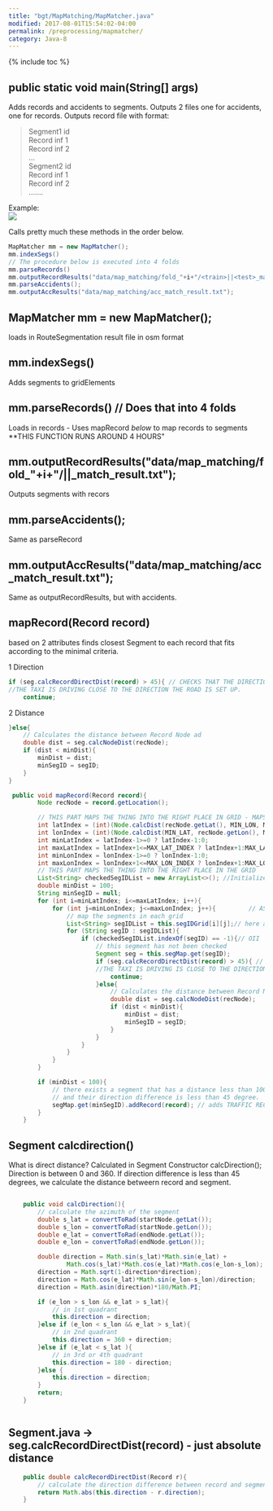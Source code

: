 ```yaml
---
title: "bgt/MapMatching/MapMatcher.java"
modified: 2017-08-01T15:54:02-04:00
permalink: /preprocessing/mapmatcher/
category: Java-8
---
```


{% include toc %}

## public static void main(String[] args)


Adds records and accidents to segments. Outputs 2 files one for accidents, one for records. Outputs record file with format: 

>
>Segment1 id  
Record inf 1  
Record inf 2  
...  
Segment2 id  
Record inf 1  
Record inf 2  
.......  

Example:  
![]({{site.baseurl}}/assets/images/mathresult.png)

Calls pretty much these methods in the order below. 

~~~java
MapMatcher mm = new MapMatcher();
mm.indexSegs()
// The procedure below is executed into 4 folds
mm.parseRecords() 
mm.outputRecordResults("data/map_matching/fold_"+i+"/<train>||<test>_match_result.txt");
mm.parseAccidents();
mm.outputAccResults("data/map_matching/acc_match_result.txt");
~~~


## MapMatcher mm = new MapMatcher();
loads in RouteSegmentation result file in osm format
## mm.indexSegs() 
Adds segments to gridElements
## mm.parseRecords() // Does that into 4 folds 
Loads in records - Uses mapRecord _below_ to map records to segments **THIS FUNCTION RUNS AROUND 4 HOURS"
## mm.outputRecordResults("data/map_matching/fold_"+i+"/<train>||<test>_match_result.txt");
Outputs segments with recors 
## mm.parseAccidents();
Same as parseRecord 
## mm.outputAccResults("data/map_matching/acc_match_result.txt");
Same as outputRecordResults, but with accidents. 
## mapRecord(Record record)



based on 2 attributes finds closest Segment to each record that fits according to the minimal criteria. 


1 Direction 
~~~java
if (seg.calcRecordDirectDist(record) > 45){ // CHECKS THAT THE DIRECTION 
//THE TAXI IS DRIVING CLOSE TO THE DIRECTION THE ROAD IS SET UP. 
    continue;
~~~
2 Distance 
~~~java
}else{
    // Calculates the distance between Record Node ad 
    double dist = seg.calcNodeDist(recNode);
    if (dist < minDist){
        minDist = dist;
        minSegID = segID;
    }
}
~~~

~~~java
 public void mapRecord(Record record){
        Node recNode = record.getLocation();

        // THIS PART MAPS THE THING INTO THE RIGHT PLACE IN GRID - MAPS IT INTO 3 PLACES IN THE GRID  -- TOTALING 300 * 300 m
        int latIndex = (int)(Node.calcDist(recNode.getLat(), MIN_LON, MIN_LAT, MIN_LON) / GRID_SIZE);
        int lonIndex = (int)(Node.calcDist(MIN_LAT, recNode.getLon(), MIN_LAT, MIN_LON) / GRID_SIZE);
        int minLatIndex = latIndex-1>=0 ? latIndex-1:0;
        int maxLatIndex = latIndex+1<=MAX_LAT_INDEX ? latIndex+1:MAX_LAT_INDEX;
        int minLonIndex = lonIndex-1>=0 ? lonIndex-1:0;
        int maxLonIndex = lonIndex+1<=MAX_LON_INDEX ? lonIndex+1:MAX_LON_INDEX;
        // THIS PART MAPS THE THING INTO THE RIGHT PLACE IN THE GRID
        List<String> checkedSegIDList = new ArrayList<>(); //Initialize empty ArrayList of // Segment ID-s
        double minDist = 100;
        String minSegID = null;
        for (int i=minLatIndex; i<=maxLatIndex; i++){
            for (int j=minLonIndex; j<=maxLonIndex; j++){         // ASSIGNS TO CLOSEST SEGMENT IN GRID
                // map the segments in each grid
                List<String> segIDList = this.segIDGrid[i][j];// here are the segments that belong to the specific gridelement . these segments are mapped in indexSegs()
                for (String segID : segIDList){
                    if (checkedSegIDList.indexOf(segID) == -1){// OII
                        // this segment has not been checked
                        Segment seg = this.segMap.get(segID);
                        if (seg.calcRecordDirectDist(record) > 45){ // CHECKS THAT THE DIRECTION 
                        //THE TAXI IS DRIVING IS CLOSE TO THE DIRECTION THE ROAD IS SET UP. 
                            continue;
                        }else{
                            // Calculates the distance between Record Node ad 
                            double dist = seg.calcNodeDist(recNode);
                            if (dist < minDist){
                                minDist = dist;
                                minSegID = segID;
                            }
                        }
                    }
                }
            }
        }

        if (minDist < 100){
            // there exists a segment that has a distance less than 100 from the record,
            // and their direction difference is less than 45 degree.
            segMap.get(minSegID).addRecord(record); // adds TRAFFIC RECORD TO CLOSEST SEGMENT
        }
    }


~~~

## Segment calcdirection()
What is direct distance? Calculated in Segment Constructor calcDirection(); Direction is between 0 and 360. If direction difference is less than 45 degrees, we calculate the distance betweern record and segment. 
~~~java 

    public void calcDirection(){
        // calculate the azimuth of the segment
        double s_lat = convertToRad(startNode.getLat());
        double s_lon = convertToRad(startNode.getLon());
        double e_lat = convertToRad(endNode.getLat());
        double e_lon = convertToRad(endNode.getLon());

        double direction = Math.sin(s_lat)*Math.sin(e_lat) +
                Math.cos(s_lat)*Math.cos(e_lat)*Math.cos(e_lon-s_lon);
        direction = Math.sqrt(1-direction*direction);
        direction = Math.cos(e_lat)*Math.sin(e_lon-s_lon)/direction;
        direction = Math.asin(direction)*180/Math.PI;

        if (e_lon > s_lon && e_lat > s_lat){
            // in 1st quadrant
            this.direction = direction;
        }else if (e_lon < s_lon && e_lat > s_lat){
            // in 2nd quadrant
            this.direction = 360 + direction;
        }else if (e_lat < s_lat ){
            // in 3rd or 4th quadrant
            this.direction = 180 - direction;
        }else {
            this.direction = direction;
        }
        return;
    }



~~~


## Segment.java -> seg.calcRecordDirectDist(record) - just absolute distance


~~~java
    public double calcRecordDirectDist(Record r){
        // calculate the direction difference between record and segment
        return Math.abs(this.direction - r.direction);
    }
~~~